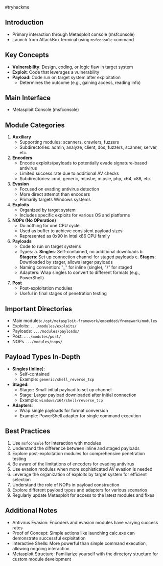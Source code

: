 #tryhackme 
## Introduction
- Primary interaction through Metasploit console (msfconsole)
- Launch from AttackBox terminal using `msfconsole` command
## Key Concepts
- **Vulnerability**: Design, coding, or logic flaw in target system
- **Exploit**: Code that leverages a vulnerability
- **Payload**: Code run on target system after exploitation
    - Determines the outcome (e.g., gaining access, reading info)
## Main Interface
- Metasploit Console (msfconsole)
## Module Categories
1. **Auxiliary**
    - Supporting modules: scanners, crawlers, fuzzers
    - Subdirectories: admin, analyze, client, dos, fuzzers, scanner, server, etc.
2. **Encoders**
    - Encode exploits/payloads to potentially evade signature-based antivirus
    - Limited success rate due to additional AV checks
    - Subdirectories: cmd, generic, mipsbe, mipsle, php, x64, x86, etc.
3. **Evasion**
    - Focused on evading antivirus detection
    - More direct attempt than encoders
    - Primarily targets Windows systems
4. **Exploits**
    - Organized by target system
    - Includes specific exploits for various OS and platforms
5. **NOPs (No OPeration)**
    - Do nothing for one CPU cycle
    - Used as buffer to achieve consistent payload sizes
    - Represented as 0x90 in Intel x86 CPU family
6. **Payloads**
    - Code to run on target systems
    - Types: 
		a. **Singles**: Self-contained, no additional downloads 
		b. **Stagers**: Set up connection channel for staged payloads 
		c. **Stages**: Downloaded by stager, allows larger payloads
    - Naming convention: "_" for inline (single), "/" for staged
    - Adapters: Wrap singles to convert to different formats (e.g., PowerShell)
7. **Post**
    - Post-exploitation modules
    - Useful in final stages of penetration testing

## Important Directories
- Main modules: `/opt/metasploit-framework/embedded/framework/modules`
- Exploits: `.../modules/exploits/`
- Payloads: `.../modules/payloads/`
- Post: `.../modules/post/`
- NOPs `.../modules/nops/`

## Payload Types In-Depth
- **Singles (Inline)**:
    - Self-contained
    - Example: `generic/shell_reverse_tcp`
- **Staged**:
    - Stager: Small initial payload to set up channel
    - Stage: Larger payload downloaded after initial connection
    - Example: `windows/x64/shell/reverse_tcp`
- **Adapters**:
    - Wrap single payloads for format conversion
    - Example: PowerShell adapter for single command execution

## Best Practices
1. Use `msfconsole` for interaction with modules
2. Understand the difference between inline and staged payloads
4. Explore post-exploitation modules for comprehensive penetration testing
5. Be aware of the limitations of encoders for evading antivirus
6. Use evasion modules when more sophisticated AV evasion is needed
7. Leverage the organization of exploits by target system for efficient selection
8. Understand the role of NOPs in payload construction
9. Explore different payload types and adapters for various scenarios
10. Regularly update Metasploit for access to the latest modules and fixes

## Additional Notes
- Antivirus Evasion: Encoders and evasion modules have varying success rates
- Proof of Concept: Simple actions like launching calc.exe can demonstrate successful exploitation
- Interactive Shells: More powerful than simple command execution, allowing ongoing interaction
- Metasploit Structure: Familiarize yourself with the directory structure for custom module development
